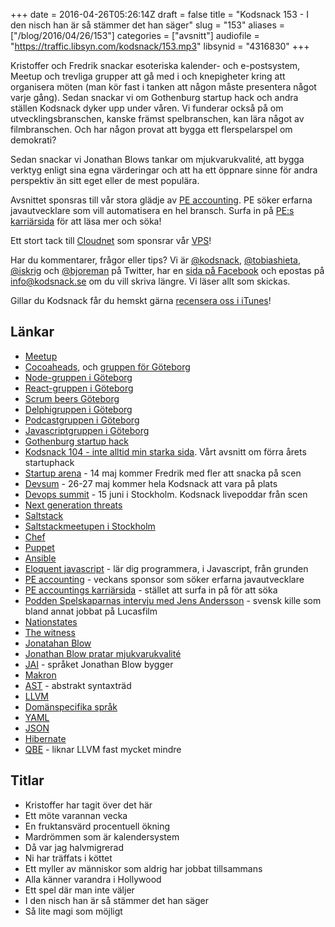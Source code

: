 +++
date = 2016-04-26T05:26:14Z
draft = false
title = "Kodsnack 153 - I den nisch han är så stämmer det han säger"
slug = "153"
aliases = ["/blog/2016/04/26/153"]
categories = ["avsnitt"]
audiofile = "https://traffic.libsyn.com/kodsnack/153.mp3"
libsynid = "4316830"
+++

Kristoffer och Fredrik snackar esoteriska kalender- och e-postsystem, Meetup och trevliga grupper att gå med i och knepigheter kring att organisera möten (man kör fast i tanken att någon måste presentera något varje gång). Sedan snackar vi om Gothenburg startup hack och andra ställen Kodsnack dyker upp under våren. Vi funderar också på om utvecklingsbranschen, kanske främst spelbranschen, kan lära något av filmbranschen. Och har någon provat  att bygga ett flerspelarspel om demokrati?

Sedan snackar vi Jonathan Blows tankar om mjukvarukvalité, att bygga verktyg enligt sina egna värderingar och att ha ett öppnare sinne för andra perspektiv än sitt eget eller de mest populära.

Avsnittet sponsras till vår stora glädje av [PE accounting](http://www.accounting.pe/). PE söker erfarna javautvecklare som vill automatisera en hel bransch. Surfa in på [PE:s karriärsida](http://www.accounting.pe/karriar) för att läsa mer och söka!

Ett stort tack till [Cloudnet](http://www.cloudnet.se) som sponsrar vår [VPS](http://en.wikipedia.org/wiki/Virtual_private_server)!

Har du kommentarer, frågor eller tips? Vi är [@kodsnack](https://www.twitter.com/kodsnack), [@tobiashieta](https://www.twitter.com/tobiashieta), [@iskrig](https://www.twitter.com/iskrig) och [@bjoreman](https://www.twitter.com/bjoreman) på Twitter, har en [sida på Facebook](https://www.facebook.com/kodsnack) och epostas på [info@kodsnack.se](mailto:info@kodsnack.se) om du vill skriva längre. Vi läser allt som skickas.

Gillar du Kodsnack får du hemskt gärna [recensera oss i iTunes](http://itunes.apple.com/se/podcast/kodsnack/id561631498?l=en)!

## Länkar ##
* [Meetup](http://www.meetup.com/)
* [Cocoaheads](http://cocoaheads.org/), och [gruppen för Göteborg](http://www.meetup.com/cocoaheads-goteborg/)
* [Node-gruppen i Göteborg](http://www.meetup.com/gbgnodejs/)
* [React-gruppen i Göteborg](http://www.meetup.com/ReactJS-Goteborg/)
* [Scrum beers Göteborg](http://www.meetup.com/Scrum-beers-Goteborg/)
* [Delphigruppen i Göteborg](http://www.meetup.com/delphi-gbg/)
* [Podcastgruppen i Göteborg](http://www.meetup.com/Goteborg-Podcasting-Meetup-GOT-Poddradio/)
* [Javascriptgruppen i Göteborg](http://www.meetup.com/got-js/)
* [Gothenburg startup hack](http://www.gbgstartuphack.com/)
* [Kodsnack 104 - inte alltid min starka sida](https://kodsnack.se/104/). Vårt avsnitt om förra årets startuphack
* [Startup arena](http://www.gbgtechweek.com/#startuparena) - 14 maj kommer Fredrik med fler att snacka på scen
* [Devsum](http://www.devsum.se/) - 26-27 maj kommer hela Kodsnack att vara på plats
* [Devops summit](http://techworld.event.idg.se/event/devops-summit-2016/) - 15 juni i Stockholm. Kodsnack livepoddar från scen
* [Next generation threats](http://techworld.event.idg.se/event/ngt16/)
* [Saltstack](http://saltstack.com/)
* [Saltstackmeetupen i Stockholm](http://www.meetup.com/SaltStack-Stockholm/)
* [Chef](https://en.wikipedia.org/wiki/Chef_%28software%29)
* [Puppet](https://en.wikipedia.org/wiki/Puppet_%28software%29)
* [Ansible](https://en.wikipedia.org/wiki/Ansible_%28software%29)
* [Eloquent javascript](http://eloquentjavascript.net/00_intro.html) - lär dig programmera, i Javascript, från grunden
* [PE accounting](http://www.accounting.pe/) - veckans sponsor som söker erfarna javautvecklare
* [PE accountings karriärsida](http://www.accounting.pe/karriar) - stället att surfa in på för att söka
* [Podden Spelskaparnas intervju med Jens Andersson](http://spelskaparna.com/episode/5/) - svensk kille som bland annat jobbat på Lucasfilm
* [Nationstates](https://www.nationstates.net)
* [The witness](https://en.wikipedia.org/wiki/The_Witness_%282016_video_game%29)
* [Jonatahan Blow](https://en.wikipedia.org/wiki/Jonathan_Blow)
* [Jonathan Blow pratar mjukvarukvalité](https://www.youtube.com/watch?v=k56wra39lwA)
* [JAI](https://github.com/BSVino/JaiPrimer/blob/master/JaiPrimer.md) - språket Jonathan Blow bygger
* [Makron](https://en.wikipedia.org/wiki/Macro_%28computer_science%29)
* [AST](https://en.wikipedia.org/wiki/Abstract_syntax_tree) - abstrakt syntaxträd
* [LLVM](http://www.llvm.org/)
* [Domänspecifika språk](https://en.wikipedia.org/wiki/Domain-specific_language)
* [YAML](https://en.wikipedia.org/wiki/YAML)
* [JSON](https://en.wikipedia.org/wiki/JSON)
* [Hibernate](http://hibernate.org/)
* [QBE](http://c9x.me/compile/) - liknar LLVM fast mycket mindre

## Titlar ##
* Kristoffer har tagit över det här
* Ett möte varannan vecka
* En fruktansvärd procentuell ökning
* Mardrömmen som är kalendersystem
* Då var jag halvmigrerad
* Ni har träffats i köttet
* Ett myller av människor som aldrig har jobbat tillsammans
* Alla känner varandra i Hollywood
* Ett spel där man inte väljer
* I den nisch han är så stämmer det han säger
* Så lite magi som möjligt